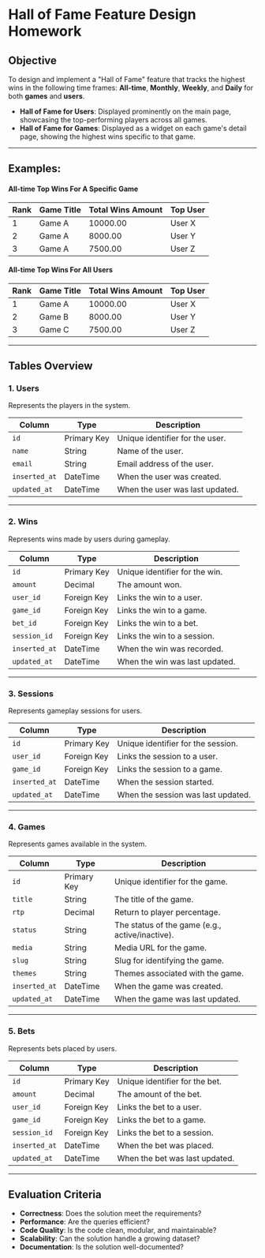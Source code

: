 # Hall of Fame Feature Design Homework

## Objective
To design and implement a "Hall of Fame" feature that tracks the highest wins in the following time frames: **All-time**, **Monthly**, **Weekly**, and **Daily** for both **games** and **users**.

- **Hall of Fame for Users**: Displayed prominently on the main page, showcasing the top-performing players across all games.
- **Hall of Fame for Games**: Displayed as a widget on each game's detail page, showing the highest wins specific to that game.

---

## Examples:

#### All-time Top Wins For A Specific Game
| Rank | Game Title      | Total Wins Amount | Top User        |
|------|-----------------|-------------------|-----------------|
| 1    | Game A          | 10000.00          | User X          |
| 2    | Game A          | 8000.00           | User Y          |
| 3    | Game A          | 7500.00           | User Z          |

#### All-time Top Wins For All Users
| Rank | Game Title      | Total Wins Amount | Top User        |
|------|-----------------|-------------------|-----------------|
| 1    | Game A          | 10000.00          | User X          |
| 2    | Game B          | 8000.00           | User Y          |
| 3    | Game C          | 7500.00           | User Z          |


---

## Tables Overview

### 1. **Users**
Represents the players in the system.

| Column        | Type        | Description                       |
|---------------|-------------|-----------------------------------|
| `id`          | Primary Key | Unique identifier for the user.  |
| `name`        | String      | Name of the user.                |
| `email`       | String      | Email address of the user.       |
| `inserted_at` | DateTime    | When the user was created.       |
| `updated_at`  | DateTime    | When the user was last updated.  |

---

### 2. **Wins**
Represents wins made by users during gameplay.

| Column        | Type        | Description                       |
|---------------|-------------|-----------------------------------|
| `id`          | Primary Key | Unique identifier for the win.   |
| `amount`      | Decimal     | The amount won.                  |
| `user_id`     | Foreign Key | Links the win to a user.         |
| `game_id`     | Foreign Key | Links the win to a game.         |
| `bet_id`      | Foreign Key | Links the win to a bet.          |
| `session_id`  | Foreign Key | Links the win to a session.      |
| `inserted_at` | DateTime    | When the win was recorded.       |
| `updated_at`  | DateTime    | When the win was last updated.   |

---

### 3. **Sessions**
Represents gameplay sessions for users.

| Column        | Type        | Description                       |
|---------------|-------------|-----------------------------------|
| `id`          | Primary Key | Unique identifier for the session. |
| `user_id`     | Foreign Key | Links the session to a user.     |
| `game_id`     | Foreign Key | Links the session to a game.     |
| `inserted_at` | DateTime    | When the session started.        |
| `updated_at`  | DateTime    | When the session was last updated. |

---

### 4. **Games**
Represents games available in the system.

| Column        | Type        | Description                       |
|---------------|-------------|-----------------------------------|
| `id`          | Primary Key | Unique identifier for the game.  |
| `title`       | String      | The title of the game.           |
| `rtp`         | Decimal     | Return to player percentage.     |
| `status`      | String      | The status of the game (e.g., active/inactive). |
| `media`       | String      | Media URL for the game.          |
| `slug`        | String      | Slug for identifying the game.   |
| `themes`      | String      | Themes associated with the game. |
| `inserted_at` | DateTime    | When the game was created.       |
| `updated_at`  | DateTime    | When the game was last updated.  |

---

### 5. **Bets**
Represents bets placed by users.

| Column        | Type        | Description                       |
|---------------|-------------|-----------------------------------|
| `id`          | Primary Key | Unique identifier for the bet.   |
| `amount`      | Decimal     | The amount of the bet.           |
| `user_id`     | Foreign Key | Links the bet to a user.         |
| `game_id`     | Foreign Key | Links the bet to a game.         |
| `session_id`  | Foreign Key | Links the bet to a session.      |
| `inserted_at` | DateTime    | When the bet was placed.         |
| `updated_at`  | DateTime    | When the bet was last updated.   |

---

## Evaluation Criteria

- **Correctness**: Does the solution meet the requirements?
- **Performance**: Are the queries efficient?
- **Code Quality**: Is the code clean, modular, and maintainable?
- **Scalability**: Can the solution handle a growing dataset?
- **Documentation**: Is the solution well-documented?
